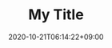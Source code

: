 ---
title: "My Title"
description: "My Description"
date: 2020-10-21T06:14:22+09:00
draft: false
weight: 1
collapsible: true
editBaseURL: https://github.com/zzossig/zzoDocs/blob/master/content/en
---